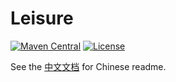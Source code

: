 # Leisure


[![Maven Central](https://img.shields.io/maven-central/v/com.github.life-lab/leisure.svg?label=Maven%20Central)](https://search.maven.org/search?q=g:com.github.life-lab%20AND%20a:leisure)
[![License](https://img.shields.io/badge/license-Apache%202-4EB1BA.svg)](https://www.apache.org/licenses/LICENSE-2.0.html)


See the [中文文档](https://github.com/life-lab/leisure/blob/master/docs/readme-zh.md) for Chinese readme.